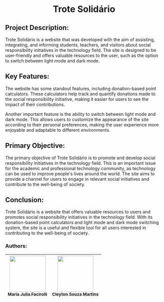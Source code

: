 <h1 align="center" >Trote Solidário</h1>

<h2>Project Description:</h2>

<p>Trote Solidário is a website that was developed with the aim of assisting, integrating, and informing students, teachers, and visitors about social responsibility initiatives in the technology field. The site is designed to be user-friendly and offers valuable resources to the user, such as the option to switch between light mode and dark mode.</p>

<h2>Key Features:</h2>

<p>The website has some standout features, including donation-based point calculators. These calculators help track and quantify donations made to the social responsibility initiative, making it easier for users to see the impact of their contributions.</p>

<p>Another important feature is the ability to switch between light mode and dark mode. This allows users to customize the appearance of the site according to their personal preferences, making the user experience more enjoyable and adaptable to different environments.</p>

<h2>Primary Objective:</h2>

<p>The primary objective of Trote Solidário is to promote and develop social responsibility initiatives in the technology field. This is an important issue for the academic and professional technology community, as technology can be used to improve people's lives around the world. The site aims to provide a channel for users to engage in relevant social initiatives and contribute to the well-being of society.</p>

<h2>Conclusion:</h2>

<p>Trote Solidário is a website that offers valuable resources to users and promotes social responsibility initiatives in the technology field. With its donation-based point calculators and light mode and dark mode switching system, the site is a useful and flexible tool for all users interested in contributing to the well-being of society.</p>


<h3>Authors:</h3>

| [<img src="https://avatars.githubusercontent.com/u/123916521?v=4" width=115><br><sub>Maria Julia Facirolli</sub>](https://github.com/MajuFacirolli) |  [<img src="https://avatars.githubusercontent.com/u/122110138?v=4" width=115><br><sub>Cleyton Souza Martins</sub>](https://github.com/CleytonSM) | 
| :---: | :---: |
